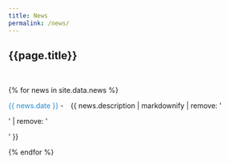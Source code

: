 ```yaml
---
title: News
permalink: /news/
---
```


<h2>{{page.title}}</h2>
<br>
<p></p>

{% for news in site.data.news %}
  <p> <font color="#268bd2"> {{ news.date }}</font> - {{ news.description | markdownify | remove: '<p>' | remove: '</p>'  }}
  <br>
  </p>
{% endfor %}
